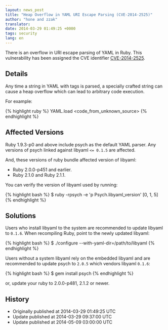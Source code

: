 ```yaml
---
layout: news_post
title: "Heap Overflow in YAML URI Escape Parsing (CVE-2014-2525)"
author: "hone and zzak"
translator:
date: 2014-03-29 01:49:25 +0000
tags: security
lang: en
---
```


There is an overflow in URI escape parsing of YAML in Ruby.
This vulnerability has been assigned the CVE identifier
[CVE-2014-2525](http://www.ocert.org/advisories/ocert-2014-003.html).

## Details

Any time a string in YAML with tags is parsed, a specially crafted string can cause
a heap overflow which can lead to arbitrary code execution.

For example:

{% highlight ruby %}
YAML.load <code_from_unknown_source>
{% endhighlight %}

## Affected Versions

Ruby 1.9.3-p0 and above include psych as the default YAML parser.
Any versions of psych linked against libyaml `<= 0.1.5` are affected.

And, these versions of ruby bundle affected version of libyaml:
* Ruby 2.0.0-p451 and earlier.
* Ruby 2.1.0 and Ruby 2.1.1.

You can verify the version of libyaml used by running:

{% highlight bash %}
$ ruby -rpsych -e 'p Psych.libyaml_version'
[0, 1, 5]
{% endhighlight %}

## Solutions

Users who install libyaml to the system are recommended to update libyaml to `0.1.6`.
When recompiling Ruby, point to the newly updated libyaml:

{% highlight bash %}
$ ./configure --with-yaml-dir=/path/to/libyaml
{% endhighlight %}

Users without a system libyaml rely on the embedded libyaml and are recommended
to update psych to `2.0.5` which vendors libyaml `0.1.6`:

{% highlight bash %}
$ gem install psych
{% endhighlight %}

or, update your ruby to 2.0.0-p481, 2.1.2 or newer.

## History

* Originally published at 2014-03-29 01:49:25 UTC
* Update published at 2014-03-29 09:37:00 UTC
* Update published at 2014-05-09 03:00:00 UTC
